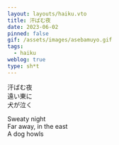 ```yaml
---
layout: layouts/haiku.vto
title: 汗ばむ夜
date: 2023-06-02
pinned: false
gif: /assets/images/asebamuyo.gif
tags:
  - haiku
weblog: true
type: sh*t
---
```


<!-- jp -->

汗ばむ夜
<br> 遠い東に
<br> 犬が泣く

<!-- endjp -->

<!-- en -->

Sweaty night
<br> Far away, in the east
<br> A dog howls

<!-- enden -->
